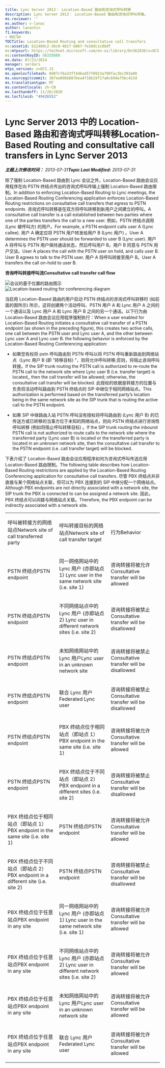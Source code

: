 ```yaml
---
title: Lync Server 2013： Location-Based 路由和咨询式呼叫转移
description: Lync Server 2013： Location-Based 路由和咨询式呼叫传输。
ms.reviewer: ''
ms.author: v-lanac
author: lanachin
f1.keywords:
- NOCSH
TOCTitle: Location-Based Routing and consultative call transfers
ms:assetid: b12460c2-36c8-481f-b867-fe10dc1c0bdf
ms:mtpsurl: https://technet.microsoft.com/en-us/library/Dn362836(v=OCS.15)
ms:contentKeyID: 56335089
ms.date: 07/23/2014
manager: serdars
mtps_version: v=OCS.15
ms.openlocfilehash: 0d07cf6a33ff4d6ad57f8913a798fac3bc393a00
ms.sourcegitcommit: 36fee89bb887bea4f18b19f17a8c69daf5bc423d
ms.translationtype: MT
ms.contentlocale: zh-CN
ms.lasthandoff: 11/26/2020
ms.locfileid: "49426552"
---
```

# <a name="location-based-routing-and-consultative-call-transfers-in-lync-server-2013"></a><span data-ttu-id="42e51-103">Lync Server 2013 中的 Location-Based 路由和咨询式呼叫转移</span><span class="sxs-lookup"><span data-stu-id="42e51-103">Location-Based Routing and consultative call transfers in Lync Server 2013</span></span>

<div data-xmlns="http://www.w3.org/1999/xhtml">

<div class="topic" data-xmlns="http://www.w3.org/1999/xhtml" data-msxsl="urn:schemas-microsoft-com:xslt" data-cs="https://msdn.microsoft.com/">

<div data-asp="https://msdn2.microsoft.com/asp">



</div>

<div id="mainSection">

<div id="mainBody"><span data-ttu-id="42e51-104">

<span> </span></span><span class="sxs-lookup"><span data-stu-id="42e51-104">

<span> </span></span></span>

<span data-ttu-id="42e51-105">_**主题上次修改时间：** 2013-07-31_</span><span class="sxs-lookup"><span data-stu-id="42e51-105">_**Topic Last Modified:** 2013-07-31_</span></span>

<span data-ttu-id="42e51-106">除了强制 Location-Based 路由到 Lync 会议之外，Location-Based 路由会议应用程序在向 PSTN 终结点传出的咨询式呼叫传输上强制 Location-Based 路由限制。</span><span class="sxs-lookup"><span data-stu-id="42e51-106">In addition to enforcing Location-Based Routing to Lync meetings, the Location-Based Routing Conferencing application enforces Location-Based Routing restrictions on consultative call transfers that egress to PSTN endpoints.</span></span> <span data-ttu-id="42e51-107">咨询式呼叫转移是在双方将呼叫转移到新用户之间建立的呼叫。</span><span class="sxs-lookup"><span data-stu-id="42e51-107">A consultative call transfer is a call established between two parties where one of the parties transfers the call to a new user.</span></span> <span data-ttu-id="42e51-108">例如，PSTN 终结点调用 (Lync 被呼叫方) 的用户。</span><span class="sxs-lookup"><span data-stu-id="42e51-108">For example, a PSTN endpoint calls user A (Lync callee).</span></span> <span data-ttu-id="42e51-109">用户 A 确定应将 PSTN 用户转发给用户 B (Lync 用户) 。</span><span class="sxs-lookup"><span data-stu-id="42e51-109">User A determines the PSTN user should be forwarded to user B (Lync user).</span></span> <span data-ttu-id="42e51-110">用户 A 将呼叫与 PSTN 用户保持通话状态，然后呼叫用户 B。用户 B 同意与 PSTN 用户交谈。</span><span class="sxs-lookup"><span data-stu-id="42e51-110">User A places the call with the PSTN user on hold, and calls user B. User B agrees to talk to the PSTN user.</span></span> <span data-ttu-id="42e51-111">用户 A 将呼叫转接至用户 B。</span><span class="sxs-lookup"><span data-stu-id="42e51-111">User A transfers the call on-hold to user B.</span></span>

<span data-ttu-id="42e51-112">**咨询呼叫转接呼叫流**</span><span class="sxs-lookup"><span data-stu-id="42e51-112">**Consultative call transfer call flow**</span></span>

<span data-ttu-id="42e51-113">![会议的基于位置的路由图示](images/Dn362836.e4d43d6f-23d2-49c9-b12b-15248a743f92(OCS.15).jpg "会议的基于位置的路由图示")</span><span class="sxs-lookup"><span data-stu-id="42e51-113">![Location-based routing for conferencing diagram](images/Dn362836.e4d43d6f-23d2-49c9-b12b-15248a743f92(OCS.15).jpg "Location-based routing for conferencing diagram")</span></span>

<span data-ttu-id="42e51-114">当启用 Location-Based 路由的用户启动 PSTN 终结点的咨询式呼叫转移时 (如前面的图所示) 所示，这将创建两个活动呼叫、PSTN 用户 A 和 Lync 用户 A 之间的一个通话以及 Lync 用户 A 和 Lync 用户 B 之间的另一个通话。以下行为由 Location-Based 路由会议应用程序强制执行：</span><span class="sxs-lookup"><span data-stu-id="42e51-114">When a user enabled for Location-Based Routing initiates a consultative call transfer of a PSTN endpoint (as shown in the preceding figure), this creates two active calls, one call between the PSTN user and Lync user A, and the other between Lync user A and Lync user B. the following behavior is enforced by the Location-Based Routing Conferencing application:</span></span>

  - <span data-ttu-id="42e51-115">如果您有权将 pstn 呼叫路由到 PSTN 呼叫以将 PSTN 呼叫重新路由到网络站点（Lync 用户 B (即 "转移目标) "，则将允许呼叫转移;否则，将阻止咨询呼叫转接。</span><span class="sxs-lookup"><span data-stu-id="42e51-115">If the SIP trunk routing the PSTN call is authorized to re-route the PSTN call to the network site where Lync user B (i.e. transfer target) is located,, then the call transfer will be allowed; otherwise, the consultative call transfer will be blocked.</span></span> <span data-ttu-id="42e51-116">此授权的依据是转接方的位置与负责将活动呼叫路由到 PSTN 终结点的 SIP 中继位于相同网络站点。</span><span class="sxs-lookup"><span data-stu-id="42e51-116">This authorization is performed based on the transferred party’s location being in the same network site as the SIP trunk that is routing the active call to the PSTN endpoint.</span></span>

  - <span data-ttu-id="42e51-117">如果 SIP 中继路由入站 PSTN 呼叫没有授权将呼叫路由到 (Lync 用户 B) 的已传送方或已转移的当事方位于未知的网络站点，则向 PSTN 终结点进行咨询性呼叫转移 (例如将阻止呼叫转移目标) 。</span><span class="sxs-lookup"><span data-stu-id="42e51-117">If the SIP trunk routing the inbound PSTN call is not authorized to route calls to the network site where the transferred party (Lync user B) is located or the transferred party is located in an unknown network site, then the consultative call transfer to the PSTN endpoint (i.e. call transfer target) will be blocked.</span></span>

<span data-ttu-id="42e51-118">下表介绍了 Location-Based 路由会议应用程序如何为咨询式呼叫传送应用 Location-Based 路由限制。</span><span class="sxs-lookup"><span data-stu-id="42e51-118">The following table describes how Location-Based Routing restrictions are applied by the Location-Based Routing Conferencing application for consultative call transfers.</span></span> <span data-ttu-id="42e51-119">尽管 PBX 终结点并非直接与某个网络站点关联，但可以为 PBX 连接到的 SIP 中继分配一个网络站点。</span><span class="sxs-lookup"><span data-stu-id="42e51-119">Although PBX endpoints are not directly associated with a network site, the SIP trunk the PBX is connected to can be assigned a network site.</span></span> <span data-ttu-id="42e51-120">因此，PBX 终结点可以间接与网络站点关联。</span><span class="sxs-lookup"><span data-stu-id="42e51-120">Therefore, the PBX endpoint can be indirectly associated with a network site.</span></span>


<table>
<colgroup>
<col style="width: 33%" />
<col style="width: 33%" />
<col style="width: 33%" />
</colgroup>
<tbody>
<tr class="odd">
<td><p><span data-ttu-id="42e51-121">呼叫被转接方的网络站点</span><span class="sxs-lookup"><span data-stu-id="42e51-121">Network site of call transferred party</span></span></p></td>
<td><p><span data-ttu-id="42e51-122">呼叫转接目标的网络站点</span><span class="sxs-lookup"><span data-stu-id="42e51-122">Network site of call transfer target</span></span></p></td>
<td><p><span data-ttu-id="42e51-123">行为</span><span class="sxs-lookup"><span data-stu-id="42e51-123">Behavior</span></span></p></td>
</tr>
<tr class="even">
<td><p><span data-ttu-id="42e51-124">PSTN 终结点</span><span class="sxs-lookup"><span data-stu-id="42e51-124">PSTN endpoint</span></span></p></td>
<td><p><span data-ttu-id="42e51-125">同一网络网站中的 Lync 用户 (亦即站点 1) </span><span class="sxs-lookup"><span data-stu-id="42e51-125">Lync user in the same network site (i.e. site 1)</span></span></p></td>
<td><p><span data-ttu-id="42e51-126">咨询转接将被允许</span><span class="sxs-lookup"><span data-stu-id="42e51-126">Consultative transfer will be allowed</span></span></p></td>
</tr>
<tr class="odd">
<td><p><span data-ttu-id="42e51-127">PSTN 终结点</span><span class="sxs-lookup"><span data-stu-id="42e51-127">PSTN endpoint</span></span></p></td>
<td><p><span data-ttu-id="42e51-128">不同网络站点中的 Lync 用户 (亦即站点 2) </span><span class="sxs-lookup"><span data-stu-id="42e51-128">Lync user in different network sites (i.e. site 2)</span></span></p></td>
<td><p><span data-ttu-id="42e51-129">咨询转接将被禁止</span><span class="sxs-lookup"><span data-stu-id="42e51-129">Consultative transfer will be disallowed</span></span></p></td>
</tr>
<tr class="even">
<td><p><span data-ttu-id="42e51-130">PSTN 终结点</span><span class="sxs-lookup"><span data-stu-id="42e51-130">PSTN endpoint</span></span></p></td>
<td><p><span data-ttu-id="42e51-131">未知网络网站中的 Lync 用户</span><span class="sxs-lookup"><span data-stu-id="42e51-131">Lync user in an unknown network site</span></span></p></td>
<td><p><span data-ttu-id="42e51-132">咨询转接将被禁止</span><span class="sxs-lookup"><span data-stu-id="42e51-132">Consultative transfer will be disallowed</span></span></p></td>
</tr>
<tr class="odd">
<td><p><span data-ttu-id="42e51-133">PSTN 终结点</span><span class="sxs-lookup"><span data-stu-id="42e51-133">PSTN endpoint</span></span></p></td>
<td><p><span data-ttu-id="42e51-134">联合 Lync 用户</span><span class="sxs-lookup"><span data-stu-id="42e51-134">Federated Lync user</span></span></p></td>
<td><p><span data-ttu-id="42e51-135">咨询转接将被禁止</span><span class="sxs-lookup"><span data-stu-id="42e51-135">Consultative transfer will be disallowed</span></span></p></td>
</tr>
<tr class="even">
<td><p><span data-ttu-id="42e51-136">PSTN 终结点</span><span class="sxs-lookup"><span data-stu-id="42e51-136">PSTN endpoint</span></span></p></td>
<td><p><span data-ttu-id="42e51-137">PBX 终结点位于相同站点（即站点 1）</span><span class="sxs-lookup"><span data-stu-id="42e51-137">PBX endpoint in the same site (i.e. site 1)</span></span></p></td>
<td><p><span data-ttu-id="42e51-138">咨询转接将被允许</span><span class="sxs-lookup"><span data-stu-id="42e51-138">Consultative transfer will be allowed</span></span></p></td>
</tr>
<tr class="odd">
<td><p><span data-ttu-id="42e51-139">PSTN 终结点</span><span class="sxs-lookup"><span data-stu-id="42e51-139">PSTN endpoint</span></span></p></td>
<td><p><span data-ttu-id="42e51-140">PBX 终结点位于不同站点（即站点 2）</span><span class="sxs-lookup"><span data-stu-id="42e51-140">PBX endpoint in a different sites (i.e. site 2)</span></span></p></td>
<td><p><span data-ttu-id="42e51-141">咨询转接将被禁止</span><span class="sxs-lookup"><span data-stu-id="42e51-141">Consultative transfer will be disallowed</span></span></p></td>
</tr>
<tr class="even">
<td><p><span data-ttu-id="42e51-142">PBX 终结点位于相同站点（即站点 1）</span><span class="sxs-lookup"><span data-stu-id="42e51-142">PBX endpoint in the same site (i.e. site 1)</span></span></p></td>
<td><p><span data-ttu-id="42e51-143">PSTN 终结点</span><span class="sxs-lookup"><span data-stu-id="42e51-143">PSTN endpoint</span></span></p></td>
<td><p><span data-ttu-id="42e51-144">咨询转接将被允许</span><span class="sxs-lookup"><span data-stu-id="42e51-144">Consultative transfer will be allowed</span></span></p></td>
</tr>
<tr class="odd">
<td><p><span data-ttu-id="42e51-145">PBX 终结点位于不同站点（即站点 2）</span><span class="sxs-lookup"><span data-stu-id="42e51-145">PBX endpoint in a different site (i.e. site 2)</span></span></p></td>
<td><p><span data-ttu-id="42e51-146">PSTN 终结点</span><span class="sxs-lookup"><span data-stu-id="42e51-146">PSTN endpoint</span></span></p></td>
<td><p><span data-ttu-id="42e51-147">咨询转接将被禁止</span><span class="sxs-lookup"><span data-stu-id="42e51-147">Consultative transfer will be disallowed</span></span></p></td>
</tr>
<tr class="even">
<td><p><span data-ttu-id="42e51-148">PBX 终结点位于任意站点</span><span class="sxs-lookup"><span data-stu-id="42e51-148">PBX endpoint in any site</span></span></p></td>
<td><p><span data-ttu-id="42e51-149">同一网络网站中的 Lync 用户 (亦即站点 1) </span><span class="sxs-lookup"><span data-stu-id="42e51-149">Lync user in the same network site (i.e. site 1)</span></span></p></td>
<td><p><span data-ttu-id="42e51-150">咨询转接将被允许</span><span class="sxs-lookup"><span data-stu-id="42e51-150">Consultative transfer will be allowed</span></span></p></td>
</tr>
<tr class="odd">
<td><p><span data-ttu-id="42e51-151">PBX 终结点位于任意站点</span><span class="sxs-lookup"><span data-stu-id="42e51-151">PBX endpoint in any site</span></span></p></td>
<td><p><span data-ttu-id="42e51-152">不同网络站点中的 Lync 用户 (亦即站点 2) </span><span class="sxs-lookup"><span data-stu-id="42e51-152">Lync user in different network sites (i.e. site 2)</span></span></p></td>
<td><p><span data-ttu-id="42e51-153">咨询转接将被允许</span><span class="sxs-lookup"><span data-stu-id="42e51-153">Consultative transfer will be allowed</span></span></p></td>
</tr>
<tr class="even">
<td><p><span data-ttu-id="42e51-154">PBX 终结点位于任意站点</span><span class="sxs-lookup"><span data-stu-id="42e51-154">PBX endpoint in any site</span></span></p></td>
<td><p><span data-ttu-id="42e51-155">未知网络网站中的 Lync 用户</span><span class="sxs-lookup"><span data-stu-id="42e51-155">Lync user in an unknown network site</span></span></p></td>
<td><p><span data-ttu-id="42e51-156">咨询转接将被允许</span><span class="sxs-lookup"><span data-stu-id="42e51-156">Consultative transfer will be allowed</span></span></p></td>
</tr>
<tr class="odd">
<td><p><span data-ttu-id="42e51-157">PBX 终结点位于任意站点</span><span class="sxs-lookup"><span data-stu-id="42e51-157">PBX endpoint in any site</span></span></p></td>
<td><p><span data-ttu-id="42e51-158">联合 Lync 用户</span><span class="sxs-lookup"><span data-stu-id="42e51-158">Federated Lync user</span></span></p></td>
<td><p><span data-ttu-id="42e51-159">咨询转接将被允许</span><span class="sxs-lookup"><span data-stu-id="42e51-159">Consultative transfer will be allowed</span></span></p></td>
</tr>
</tbody>
</table><span data-ttu-id="42e51-160">


</div>

<span> </span>

</div>

</div>

</span><span class="sxs-lookup"><span data-stu-id="42e51-160">


</div>

<span> </span>

</div>

</div>

</span></span></div>

